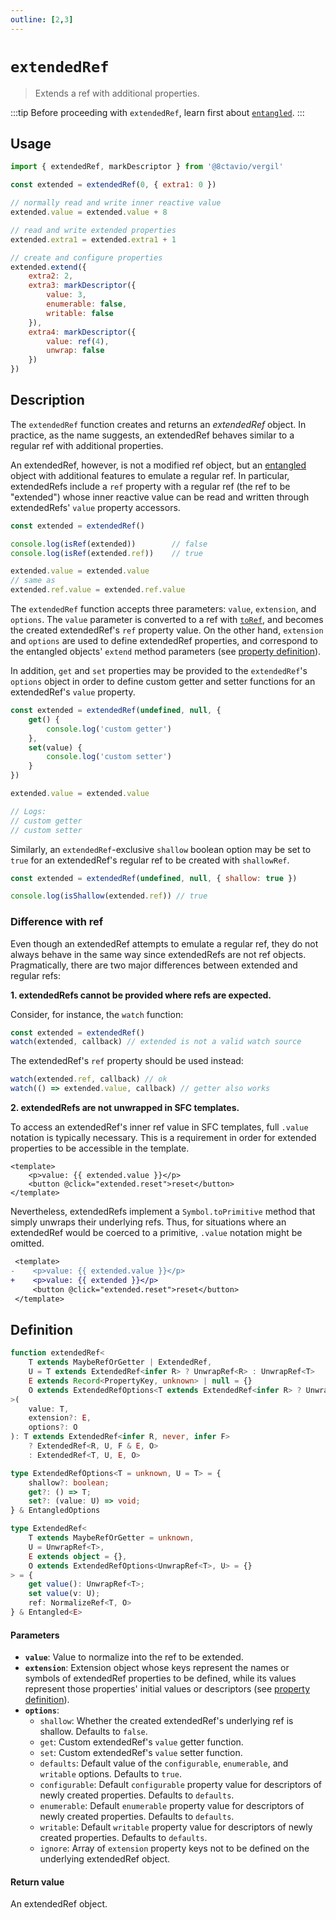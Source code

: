 ```yaml
---
outline: [2,3]
---
```


# `extendedRef`

> Extends a ref with additional properties.

:::tip
Before proceeding with `extendedRef`, learn first about [`entangled`](/reactivity/entangled).
:::

## Usage

```js
import { extendedRef, markDescriptor } from '@8ctavio/vergil'

const extended = extendedRef(0, { extra1: 0 })

// normally read and write inner reactive value
extended.value = extended.value + 8

// read and write extended properties
extended.extra1 = extended.extra1 + 1

// create and configure properties
extended.extend({
    extra2: 2,
    extra3: markDescriptor({
        value: 3,
        enumerable: false,
        writable: false
    }),
    extra4: markDescriptor({
        value: ref(4),
        unwrap: false
    })
})
```

## Description

The `extendedRef` function creates and returns an *extendedRef* object. In practice, as the name suggests, an extendedRef behaves similar to a regular ref with additional properties.

An extendedRef, however, is not a modified ref object, but an [entangled](/reactivity/entangled) object with additional features to emulate a regular ref. In particular, extendedRefs include a `ref` property with a regular ref (the ref to be "extended") whose inner reactive value can be read and written through extendedRefs' `value` property accessors.

```js
const extended = extendedRef()

console.log(isRef(extended))        // false
console.log(isRef(extended.ref))    // true

extended.value = extended.value
// same as
extended.ref.value = extended.ref.value
```

The `extendedRef` function accepts three parameters: `value`, `extension`, and `options`. The `value` parameter is converted to a ref with [`toRef`](https://vuejs.org/api/reactivity-utilities.html#toref), and becomes the created extendedRef's `ref` property value. On the other hand, `extension` and `options` are used to define extendedRef properties, and correspond to the entangled objects' `extend` method parameters (see [property definition](/reactivity/entangled#property-definition)).

In addition, `get` and `set` properties may be provided to the `extendedRef`'s `options` object in order to define custom getter and setter functions for an extendedRef's `value` property.

```js
const extended = extendedRef(undefined, null, {
    get() {
        console.log('custom getter')
    },
    set(value) {
        console.log('custom setter')
    }
})

extended.value = extended.value

// Logs:
// custom getter
// custom setter
```

Similarly, an `extendedRef`-exclusive `shallow` boolean option may be set to `true` for an extendedRef's regular ref to be created with `shallowRef`.

```js
const extended = extendedRef(undefined, null, { shallow: true })

console.log(isShallow(extended.ref)) // true
```

### Difference with ref

Even though an extendedRef attempts to emulate a regular ref, they do not always behave in the same way since extendedRefs are not ref objects. Pragmatically, there are two major differences between extended and regular refs:

**1. extendedRefs cannot be provided where refs are expected.**

Consider, for instance, the `watch` function:

```js
const extended = extendedRef()
watch(extended, callback) // extended is not a valid watch source
```

The extendedRef's `ref` property should be used instead:

```js
watch(extended.ref, callback) // ok
watch(() => extended.value, callback) // getter also works
```

**2. extendedRefs are not unwrapped in SFC templates.**

To access an extendedRef's inner ref value in SFC templates, full `.value` notation is typically necessary. This is a requirement in order for extended properties to be accessible in the template.

```vue
<template>
    <p>value: {{ extended.value }}</p>
    <button @click="extended.reset">reset</button>
</template>
```

Nevertheless, extendedRefs implement a `Symbol.toPrimitive` method that simply unwraps their underlying refs. Thus, for situations where an extendedRef would be coerced to a primitive, `.value` notation might be omitted.

```diff
 <template>
-    <p>value: {{ extended.value }}</p>
+    <p>value: {{ extended }}</p>
     <button @click="extended.reset">reset</button>
 </template>
```

## Definition

```ts
function extendedRef<
    T extends MaybeRefOrGetter | ExtendedRef,
    U = T extends ExtendedRef<infer R> ? UnwrapRef<R> : UnwrapRef<T>
    E extends Record<PropertyKey, unknown> | null = {}
    O extends ExtendedRefOptions<T extends ExtendedRef<infer R> ? UnwrapRef<R> : UnwrapRef<T>, U> = {}
>(
    value: T,
    extension?: E,
    options?: O
): T extends ExtendedRef<infer R, never, infer F>
    ? ExtendedRef<R, U, F & E, O>
    : ExtendedRef<T, U, E, O>

type ExtendedRefOptions<T = unknown, U = T> = {
	shallow?: boolean;
	get?: () => T;
	set?: (value: U) => void;
} & EntangledOptions

type ExtendedRef<
	T extends MaybeRefOrGetter = unknown,
	U = UnwrapRef<T>,
	E extends object = {},
	O extends ExtendedRefOptions<UnwrapRef<T>, U> = {}
> = {
	get value(): UnwrapRef<T>;
	set value(v: U);
	ref: NormalizeRef<T, O>
} & Entangled<E>
```

#### Parameters

- **`value`**: Value to normalize into the ref to be extended.
- **`extension`**: Extension object whose keys represent the names or symbols of extendedRef properties to be defined, while its values represent those properties' initial values or descriptors (see [property definition](/reactivity/entangled#property-definition)).
- **`options`**:
    - `shallow`: Whether the created extendedRef's underlying ref is shallow. Defaults to `false`.
    - `get`: Custom extendedRef's `value` getter function.
    - `set`: Custom extendedRef's `value` setter function.
    - `defaults`: Default value of the `configurable`, `enumerable`, and `writable` options. Defaults to `true`.
    - `configurable`: Default `configurable` property value for descriptors of newly created properties. Defaults to `defaults`.
    - `enumerable`: Default `enumerable` property value for descriptors of newly created properties. Defaults to `defaults`.
    - `writable`: Default `writable` property value for descriptors of newly created properties. Defaults to `defaults`.
    - `ignore`: Array of `extension` property keys not to be defined on the underlying extendedRef object.

#### Return value

An extendedRef object.